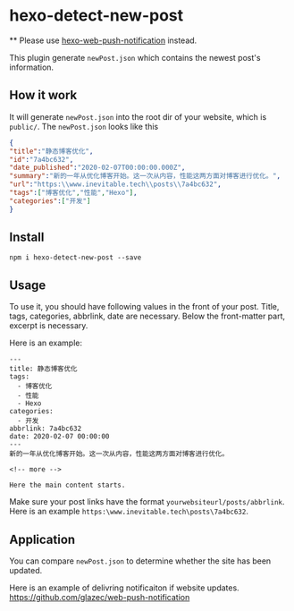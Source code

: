 # hexo-detect-new-post
** Please use [hexo-web-push-notification](https://github.com/glazec/hexo-web-push-notification) instead.

This plugin generate `newPost.json` which contains the newest post's information.

## How it work
It will generate `newPost.json` into the root dir of your website, which is `public/`. The `newPost.json` looks like this

```json
{
"title":"静态博客优化",
"id":"7a4bc632",
"date_published":"2020-02-07T00:00:00.000Z",
"summary":"新的一年从优化博客开始。这一次从内容，性能这两方面对博客进行优化。",
"url":"https:\\www.inevitable.tech\\posts\\7a4bc632",
"tags":["博客优化","性能","Hexo"],
"categories":["开发"]
}
```

## Install
```
npm i hexo-detect-new-post --save
```

## Usage
To use it, you should have following values in the front of your post. Title, tags, categories, abbrlink, date are necessary. Below the front-matter part, excerpt is necessary.

Here is an example:
```
---
title: 静态博客优化
tags:
  - 博客优化
  - 性能
  - Hexo
categories:
  - 开发
abbrlink: 7a4bc632
date: 2020-02-07 00:00:00
---
新的一年从优化博客开始。这一次从内容，性能这两方面对博客进行优化。

<!-- more -->

Here the main content starts.
```

Make sure your post links have the format `yourwebsiteurl/posts/abbrlink`. Here is an example `https:\www.inevitable.tech\posts\7a4bc632`.

## Application
You can compare `newPost.json` to determine whether the site has been updated.

Here is an example of delivring notificaiton if website updates. https://github.com/glazec/web-push-notification
